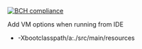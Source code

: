 [![BCH compliance](https://bettercodehub.com/edge/badge/taanielo/dicegametdd?branch=master)](https://bettercodehub.com/)

Add VM options when running from IDE<br>
<ul>
<li>-Xbootclasspath/a:./src/main/resources</li>
</ul>
